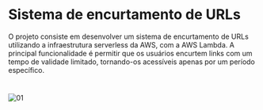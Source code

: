 # Sistema de encurtamento de URLs

<p>O projeto consiste em desenvolver um sistema de encurtamento de URLs utilizando a infraestrutura serverless da AWS, com a AWS Lambda. A principal funcionalidade é permitir que os usuários encurtem links com um tempo de validade limitado, tornando-os acessíveis apenas por um período específico.</p>

#

![01](https://github.com/user-attachments/assets/5f772abc-bdeb-40b4-ba2f-44e861af0922)
